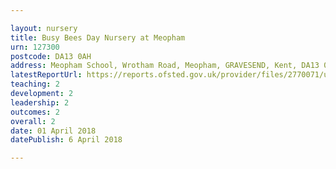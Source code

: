 ```yaml
---

layout: nursery
title: Busy Bees Day Nursery at Meopham
urn: 127300
postcode: DA13 0AH
address: Meopham School, Wrotham Road, Meopham, GRAVESEND, Kent, DA13 0AH
latestReportUrl: https://reports.ofsted.gov.uk/provider/files/2770071/urn/127300.pdf
teaching: 2
development: 2
leadership: 2
outcomes: 2
overall: 2
date: 01 April 2018 
datePublish: 6 April 2018

---
```

